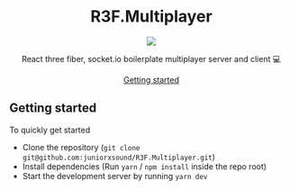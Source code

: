 <div align="center">
<h1>R3F.Multiplayer</h1>
<img src="https://i.imgur.com/hqehLwp.gif" /><br/>
<p>React three fiber, socket.io boilerplate multiplayer server and client 💻</p>
<!-- <img src="https://github.com/juniorxsound/R3F.Multiplayer/workflows/CI/badge.svg" /><br/> -->
<a href="#getting-started">Getting started</a>
</div>

## Getting started
To quickly get started
- Clone the repository (`git clone git@github.com:juniorxsound/R3F.Multiplayer.git`)
- Install dependencies (Run `yarn` / `npm install` inside the repo root)
- Start the development server by running `yarn dev`

